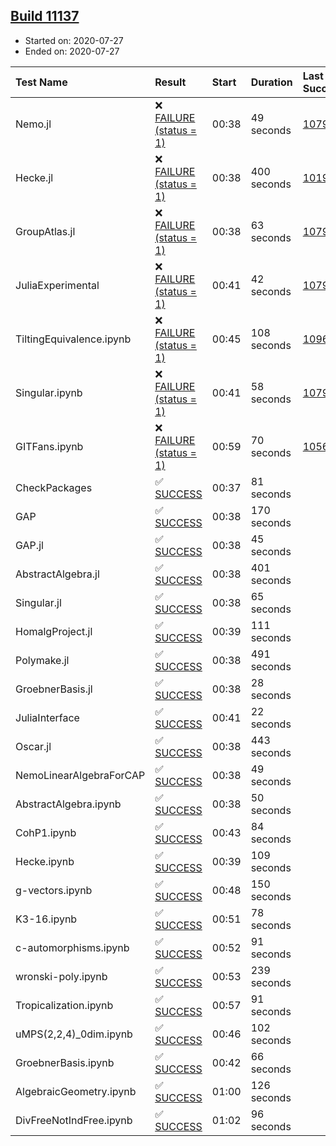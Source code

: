 ## [Build 11137](https://oscarci.mathematik.uni-kl.de/job/oscar/11137/)

* Started on: 2020-07-27
* Ended on: 2020-07-27

| Test Name    | Result | Start | Duration | Last Success | First Failure |
|:-------------|:-------|:------|:---------|:-------------|:--------------|
| Nemo.jl | ❌ [FAILURE (status = 1)](https://oscarci.mathematik.uni-kl.de/job/oscar/11137/artifact/logs/build-11137/Nemo.jl.log) | 00:38 | 49 seconds | [10790](https://oscarci.mathematik.uni-kl.de/job/oscar/10790/) | [10791](https://oscarci.mathematik.uni-kl.de/job/oscar/10791/) |
| Hecke.jl | ❌ [FAILURE (status = 1)](https://oscarci.mathematik.uni-kl.de/job/oscar/11137/artifact/logs/build-11137/Hecke.jl.log) | 00:38 | 400 seconds | [10197](https://oscarci.mathematik.uni-kl.de/job/oscar/10197/) | [10198](https://oscarci.mathematik.uni-kl.de/job/oscar/10198/) |
| GroupAtlas.jl | ❌ [FAILURE (status = 1)](https://oscarci.mathematik.uni-kl.de/job/oscar/11137/artifact/logs/build-11137/GroupAtlas.jl.log) | 00:38 | 63 seconds | [10790](https://oscarci.mathematik.uni-kl.de/job/oscar/10790/) | [10791](https://oscarci.mathematik.uni-kl.de/job/oscar/10791/) |
| JuliaExperimental | ❌ [FAILURE (status = 1)](https://oscarci.mathematik.uni-kl.de/job/oscar/11137/artifact/logs/build-11137/JuliaExperimental.log) | 00:41 | 42 seconds | [10790](https://oscarci.mathematik.uni-kl.de/job/oscar/10790/) | [10791](https://oscarci.mathematik.uni-kl.de/job/oscar/10791/) |
| TiltingEquivalence.ipynb | ❌ [FAILURE (status = 1)](https://oscarci.mathematik.uni-kl.de/job/oscar/11137/artifact/logs/build-11137/TiltingEquivalence.ipynb.log) | 00:45 | 108 seconds | [10962](https://oscarci.mathematik.uni-kl.de/job/oscar/10962/) | [10963](https://oscarci.mathematik.uni-kl.de/job/oscar/10963/) |
| Singular.ipynb | ❌ [FAILURE (status = 1)](https://oscarci.mathematik.uni-kl.de/job/oscar/11137/artifact/logs/build-11137/Singular.ipynb.log) | 00:41 | 58 seconds | [10790](https://oscarci.mathematik.uni-kl.de/job/oscar/10790/) | [10791](https://oscarci.mathematik.uni-kl.de/job/oscar/10791/) |
| GITFans.ipynb | ❌ [FAILURE (status = 1)](https://oscarci.mathematik.uni-kl.de/job/oscar/11137/artifact/logs/build-11137/GITFans.ipynb.log) | 00:59 | 70 seconds | [10566](https://oscarci.mathematik.uni-kl.de/job/oscar/10566/) | [10567](https://oscarci.mathematik.uni-kl.de/job/oscar/10567/) |
| CheckPackages | ✅ [SUCCESS](https://oscarci.mathematik.uni-kl.de/job/oscar/11137/artifact/logs/build-11137/CheckPackages.log) | 00:37 | 81 seconds |  |  |
| GAP | ✅ [SUCCESS](https://oscarci.mathematik.uni-kl.de/job/oscar/11137/artifact/logs/build-11137/GAP.log) | 00:38 | 170 seconds |  |  |
| GAP.jl | ✅ [SUCCESS](https://oscarci.mathematik.uni-kl.de/job/oscar/11137/artifact/logs/build-11137/GAP.jl.log) | 00:38 | 45 seconds |  |  |
| AbstractAlgebra.jl | ✅ [SUCCESS](https://oscarci.mathematik.uni-kl.de/job/oscar/11137/artifact/logs/build-11137/AbstractAlgebra.jl.log) | 00:38 | 401 seconds |  |  |
| Singular.jl | ✅ [SUCCESS](https://oscarci.mathematik.uni-kl.de/job/oscar/11137/artifact/logs/build-11137/Singular.jl.log) | 00:38 | 65 seconds |  |  |
| HomalgProject.jl | ✅ [SUCCESS](https://oscarci.mathematik.uni-kl.de/job/oscar/11137/artifact/logs/build-11137/HomalgProject.jl.log) | 00:39 | 111 seconds |  |  |
| Polymake.jl | ✅ [SUCCESS](https://oscarci.mathematik.uni-kl.de/job/oscar/11137/artifact/logs/build-11137/Polymake.jl.log) | 00:38 | 491 seconds |  |  |
| GroebnerBasis.jl | ✅ [SUCCESS](https://oscarci.mathematik.uni-kl.de/job/oscar/11137/artifact/logs/build-11137/GroebnerBasis.jl.log) | 00:38 | 28 seconds |  |  |
| JuliaInterface | ✅ [SUCCESS](https://oscarci.mathematik.uni-kl.de/job/oscar/11137/artifact/logs/build-11137/JuliaInterface.log) | 00:41 | 22 seconds |  |  |
| Oscar.jl | ✅ [SUCCESS](https://oscarci.mathematik.uni-kl.de/job/oscar/11137/artifact/logs/build-11137/Oscar.jl.log) | 00:38 | 443 seconds |  |  |
| NemoLinearAlgebraForCAP | ✅ [SUCCESS](https://oscarci.mathematik.uni-kl.de/job/oscar/11137/artifact/logs/build-11137/NemoLinearAlgebraForCAP.log) | 00:38 | 49 seconds |  |  |
| AbstractAlgebra.ipynb | ✅ [SUCCESS](https://oscarci.mathematik.uni-kl.de/job/oscar/11137/artifact/logs/build-11137/AbstractAlgebra.ipynb.log) | 00:38 | 50 seconds |  |  |
| CohP1.ipynb | ✅ [SUCCESS](https://oscarci.mathematik.uni-kl.de/job/oscar/11137/artifact/logs/build-11137/CohP1.ipynb.log) | 00:43 | 84 seconds |  |  |
| Hecke.ipynb | ✅ [SUCCESS](https://oscarci.mathematik.uni-kl.de/job/oscar/11137/artifact/logs/build-11137/Hecke.ipynb.log) | 00:39 | 109 seconds |  |  |
| g-vectors.ipynb | ✅ [SUCCESS](https://oscarci.mathematik.uni-kl.de/job/oscar/11137/artifact/logs/build-11137/g-vectors.ipynb.log) | 00:48 | 150 seconds |  |  |
| K3-16.ipynb | ✅ [SUCCESS](https://oscarci.mathematik.uni-kl.de/job/oscar/11137/artifact/logs/build-11137/K3-16.ipynb.log) | 00:51 | 78 seconds |  |  |
| c-automorphisms.ipynb | ✅ [SUCCESS](https://oscarci.mathematik.uni-kl.de/job/oscar/11137/artifact/logs/build-11137/c-automorphisms.ipynb.log) | 00:52 | 91 seconds |  |  |
| wronski-poly.ipynb | ✅ [SUCCESS](https://oscarci.mathematik.uni-kl.de/job/oscar/11137/artifact/logs/build-11137/wronski-poly.ipynb.log) | 00:53 | 239 seconds |  |  |
| Tropicalization.ipynb | ✅ [SUCCESS](https://oscarci.mathematik.uni-kl.de/job/oscar/11137/artifact/logs/build-11137/Tropicalization.ipynb.log) | 00:57 | 91 seconds |  |  |
| uMPS(2,2,4)_0dim.ipynb | ✅ [SUCCESS](https://oscarci.mathematik.uni-kl.de/job/oscar/11137/artifact/logs/build-11137/uMPS-2-2-4-_0dim.ipynb.log) | 00:46 | 102 seconds |  |  |
| GroebnerBasis.ipynb | ✅ [SUCCESS](https://oscarci.mathematik.uni-kl.de/job/oscar/11137/artifact/logs/build-11137/GroebnerBasis.ipynb.log) | 00:42 | 66 seconds |  |  |
| AlgebraicGeometry.ipynb | ✅ [SUCCESS](https://oscarci.mathematik.uni-kl.de/job/oscar/11137/artifact/logs/build-11137/AlgebraicGeometry.ipynb.log) | 01:00 | 126 seconds |  |  |
| DivFreeNotIndFree.ipynb | ✅ [SUCCESS](https://oscarci.mathematik.uni-kl.de/job/oscar/11137/artifact/logs/build-11137/DivFreeNotIndFree.ipynb.log) | 01:02 | 96 seconds |  |  |
